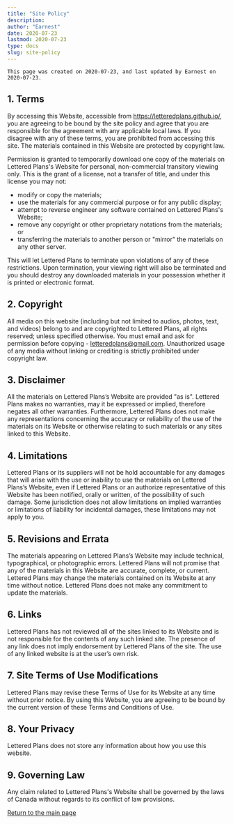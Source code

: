 ```yaml
---
title: "Site Policy"
description:
author: "Earnest"
date: 2020-07-23
lastmod: 2020-07-23
type: docs
slug: site-policy
---
```


`This page was created on 2020-07-23, and last updated by Earnest on 2020-07-23.`

## 1. Terms
By accessing this Website, accessible from https://letteredplans.github.io/, you are agreeing to be bound by the site policy and agree that you are responsible for the agreement with any applicable local laws. If you disagree with any of these terms, you are prohibited from accessing this site. The materials contained in this Website are protected by copyright law.​

Permission is granted to temporarily download one copy of the materials on Lettered Plans's Website for personal, non-commercial transitory viewing only. This is the grant of a license, not a transfer of title, and under this license you may not:

- modify or copy the materials;
- use the materials for any commercial purpose or for any public display;
- attempt to reverse engineer any software contained on Lettered Plans's Website;
- remove any copyright or other proprietary notations from the materials; or
- transferring the materials to another person or "mirror" the materials on any other server.

This will let Lettered Plans to terminate upon violations of any of these restrictions. Upon termination, your viewing right will also be terminated and you should destroy any downloaded materials in your possession whether it is printed or electronic format.

## 2. Copyright
All media on this website (including but not limited to audios, photos, text, and videos) belong to and are copyrighted to Lettered Plans, all rights reserved; unless specified otherwise. You must email and ask for permission before copying - [letteredplans@gmail.com](mailto:letteredplans@gmail.com). Unauthorized usage of any media without linking or crediting is strictly prohibited under copyright law.

## 3. Disclaimer
All the materials on Lettered Plans’s Website are provided "as is". Lettered Plans makes no warranties, may it be expressed or implied, therefore negates all other warranties. Furthermore, Lettered Plans does not make any representations concerning the accuracy or reliability of the use of the materials on its Website or otherwise relating to such materials or any sites linked to this Website.

## 4. Limitations
Lettered Plans or its suppliers will not be hold accountable for any damages that will arise with the use or inability to use the materials on Lettered Plans’s Website, even if Lettered Plans or an authorize representative of this Website has been notified, orally or written, of the possibility of such damage. Some jurisdiction does not allow limitations on implied warranties or limitations of liability for incidental damages, these limitations may not apply to you.

## 5. Revisions and Errata
The materials appearing on Lettered Plans’s Website may include technical, typographical, or photographic errors. Lettered Plans will not promise that any of the materials in this Website are accurate, complete, or current. Lettered Plans may change the materials contained on its Website at any time without notice. Lettered Plans does not make any commitment to update the materials.

## 6. Links
Lettered Plans has not reviewed all of the sites linked to its Website and is not responsible for the contents of any such linked site. The presence of any link does not imply endorsement by Lettered Plans of the site. The use of any linked website is at the user’s own risk.

## 7. Site Terms of Use Modifications
Lettered Plans may revise these Terms of Use for its Website at any time without prior notice. By using this Website, you are agreeing to be bound by the current version of these Terms and Conditions of Use.

## 8. Your Privacy
Lettered Plans does not store any information about how you use this website.

## 9. Governing Law
Any claim related to Lettered Plans's Website shall be governed by the laws of Canada without regards to its conflict of law provisions.

[Return to the main page](/)
